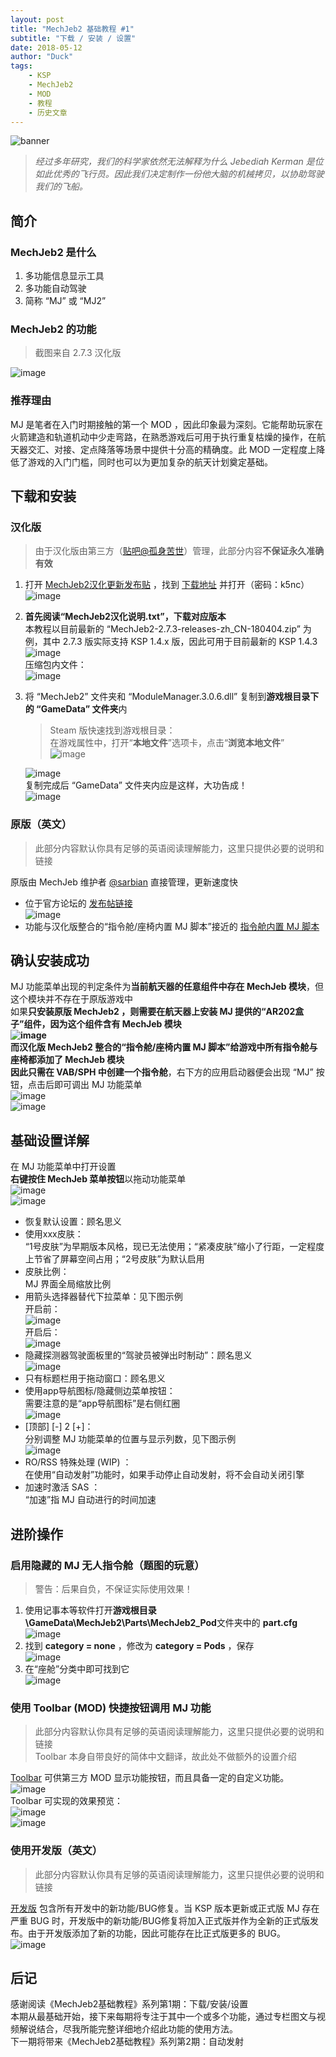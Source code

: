 ```yaml
---
layout: post
title: "MechJeb2 基础教程 #1"
subtitle: "下载 / 安装 / 设置"
date: 2018-05-12
author: "Duck"
tags:
    - KSP
    - MechJeb2
    - MOD
    - 教程
    - 历史文章
---
```


![banner](https://github.com/Duck1998/Duck1998.github.io/raw/deprecated/Assets/MechJeb2%E5%9F%BA%E7%A1%80%E6%95%99%E7%A8%8B%231/banner.jpg)  
> *经过多年研究，我们的科学家依然无法解释为什么 Jebediah Kerman 是位如此优秀的飞行员。因此我们决定制作一份他大脑的机械拷贝，以协助驾驶我们的飞船。*

## 简介
### MechJeb2 是什么
1. 多功能信息显示工具
2. 多功能自动驾驶
3. 简称 “MJ” 或 “MJ2”

### MechJeb2 的功能
> 截图来自 2.7.3 汉化版  

![image](https://github.com/Duck1998/Duck1998.github.io/raw/deprecated/Assets/MechJeb2%E5%9F%BA%E7%A1%80%E6%95%99%E7%A8%8B%231/01.jpg)
### 推荐理由
MJ 是笔者在入门时期接触的第一个 MOD ，因此印象最为深刻。它能帮助玩家在火箭建造和轨道机动中少走弯路，在熟悉游戏后可用于执行重复枯燥的操作，在航天器交汇、对接、定点降落等场景中提供十分高的精确度。此 MOD 一定程度上降低了游戏的入门门槛，同时也可以为更加复杂的航天计划奠定基础。

## 下载和安装
### 汉化版
> 由于汉化版由第三方（[贴吧@孤身苦世](http://tieba.baidu.com/home/main?un=%E5%AD%A4%E8%BA%AB%E8%8B%A6%E4%B8%96)）管理，此部分内容**不保证永久准确有效**

1. 打开 [MechJeb2汉化更新发布贴](https://tieba.baidu.com/p/5755515957) ，找到 [下载地址](http://pan.baidu.com/s/1sjHhgHB) 并打开（密码：k5nc）  
   ![image](https://github.com/Duck1998/Duck1998.github.io/raw/deprecated/Assets/MechJeb2%E5%9F%BA%E7%A1%80%E6%95%99%E7%A8%8B%231/02.png)
2. **首先阅读“MechJeb2汉化说明.txt”，下载对应版本**  
   本教程以目前最新的 “MechJeb2-2.7.3-releases-zh_CN-180404.zip” 为例，其中 2.7.3 版实际支持 KSP 1.4.x 版，因此可用于目前最新的 KSP 1.4.3  
   ![image](https://github.com/Duck1998/Duck1998.github.io/raw/deprecated/Assets/MechJeb2%E5%9F%BA%E7%A1%80%E6%95%99%E7%A8%8B%231/03.png)  
   压缩包内文件：  
   ![image](https://github.com/Duck1998/Duck1998.github.io/raw/deprecated/Assets/MechJeb2%E5%9F%BA%E7%A1%80%E6%95%99%E7%A8%8B%231/04.png)
3. 将 “MechJeb2” 文件夹和 “ModuleManager.3.0.6.dll” 复制到**游戏根目录下的 “GameData” 文件夹**内
   > Steam 版快速找到游戏根目录：  
     在游戏属性中，打开“**本地文件**”选项卡，点击“**浏览本地文件**”  
     ![image](https://github.com/Duck1998/Duck1998.github.io/raw/deprecated/Assets/%E5%A6%82%E4%BD%95%E5%9B%9E%E6%BB%9ASteam%E7%89%88KSP%E5%B9%B6%E4%BF%AE%E5%A4%8D%E5%AD%98%E6%A1%A3/05.PNG)  
 
    ![image](https://github.com/Duck1998/Duck1998.github.io/raw/deprecated/Assets/MechJeb2%E5%9F%BA%E7%A1%80%E6%95%99%E7%A8%8B%231/05.png)  
    复制完成后 “GameData” 文件夹内应是这样，大功告成！  
    ![image](https://github.com/Duck1998/Duck1998.github.io/raw/deprecated/Assets/MechJeb2%E5%9F%BA%E7%A1%80%E6%95%99%E7%A8%8B%231/06.png)

### 原版（英文）
> 此部分内容默认你具有足够的英语阅读理解能力，这里只提供必要的说明和链接  

原版由 MechJeb 维护者 [@sarbian](https://forum.kerbalspaceprogram.com/index.php?/profile/57146-sarbian/) 直接管理，更新速度快
- 位于官方论坛的 [发布帖链接](https://forum.kerbalspaceprogram.com/index.php?/topic/154834-d)  
  ![image](https://github.com/Duck1998/Duck1998.github.io/raw/deprecated/Assets/MechJeb2%E5%9F%BA%E7%A1%80%E6%95%99%E7%A8%8B%231/07.jpg)
- 功能与汉化版整合的“指令舱/座椅内置 MJ 脚本”接近的 [指令舱内置 MJ 脚本](https://forum.kerbalspaceprogram.com/index.php?/topic/88726-d)  

## 确认安装成功
MJ 功能菜单出现的判定条件为**当前航天器的任意组件中存在 MechJeb 模块**，但这个模块并不存在于原版游戏中  
如果**只安装原版 MechJeb2 **，则需要在航天器上安装 MJ 提供的“AR202盒子”组件，因为这个组件含有 MechJeb 模块  
![image](https://github.com/Duck1998/Duck1998.github.io/raw/deprecated/Assets/MechJeb2%E5%9F%BA%E7%A1%80%E6%95%99%E7%A8%8B%231/08.jpg)  
而汉化版 MechJeb2 整合的“指令舱/座椅内置 MJ 脚本”给游戏中所有指令舱与座椅都添加了 MechJeb 模块  
因此只需在 VAB/SPH 中**创建一个指令舱**，右下方的应用启动器便会出现 “MJ” 按钮，点击后即可调出 MJ 功能菜单  
![image](https://github.com/Duck1998/Duck1998.github.io/raw/deprecated/Assets/MechJeb2%E5%9F%BA%E7%A1%80%E6%95%99%E7%A8%8B%231/09.jpg)   
![image](https://github.com/Duck1998/Duck1998.github.io/raw/deprecated/Assets/MechJeb2%E5%9F%BA%E7%A1%80%E6%95%99%E7%A8%8B%231/10.jpg)

## 基础设置详解
在 MJ 功能菜单中打开设置  
**右键按住 MechJeb 菜单按钮**以拖动功能菜单  
![image](https://github.com/Duck1998/Duck1998.github.io/raw/deprecated/Assets/MechJeb2%E5%9F%BA%E7%A1%80%E6%95%99%E7%A8%8B%231/11.jpg)  
![image](https://github.com/Duck1998/Duck1998.github.io/raw/deprecated/Assets/MechJeb2%E5%9F%BA%E7%A1%80%E6%95%99%E7%A8%8B%231/12.jpg)  
- 恢复默认设置：顾名思义
- 使用xxx皮肤：  
  “1号皮肤”为早期版本风格，现已无法使用；“紧凑皮肤”缩小了行距，一定程度上节省了屏幕空间占用；“2号皮肤”为默认启用
- 皮肤比例：  
  MJ 界面全局缩放比例
- 用箭头选择器替代下拉菜单：见下图示例  
  开启前：  
  ![image](https://github.com/Duck1998/Duck1998.github.io/raw/deprecated/Assets/MechJeb2%E5%9F%BA%E7%A1%80%E6%95%99%E7%A8%8B%231/13.jpg)  
  开启后：  
  ![image](https://github.com/Duck1998/Duck1998.github.io/raw/deprecated/Assets/MechJeb2%E5%9F%BA%E7%A1%80%E6%95%99%E7%A8%8B%231/14.jpg)
- 隐藏探测器驾驶面板里的“驾驶员被弹出时制动”：顾名思义  
  ![image](https://github.com/Duck1998/Duck1998.github.io/raw/deprecated/Assets/MechJeb2%E5%9F%BA%E7%A1%80%E6%95%99%E7%A8%8B%231/15.jpg)
- 只有标题栏用于拖动窗口：顾名思义
- 使用app导航图标/隐藏侧边菜单按钮：  
  需要注意的是“app导航图标”是右侧红圈  
  ![image](https://github.com/Duck1998/Duck1998.github.io/raw/deprecated/Assets/MechJeb2%E5%9F%BA%E7%A1%80%E6%95%99%E7%A8%8B%231/16.jpg)
- [顶部] [-] 2 [+]：  
  分别调整 MJ 功能菜单的位置与显示列数，见下图示例  
  ![image](https://github.com/Duck1998/Duck1998.github.io/raw/deprecated/Assets/MechJeb2%E5%9F%BA%E7%A1%80%E6%95%99%E7%A8%8B%231/17.jpg)
- RO/RSS 特殊处理 (WIP) ：  
  在使用“自动发射”功能时，如果手动停止自动发射，将不会自动关闭引擎
- 加速时激活 SAS ：  
  “加速”指 MJ 自动进行的时间加速

## 进阶操作
### 启用隐藏的 MJ 无人指令舱（题图的玩意）
> 警告：后果自负，不保证实际使用效果！  

1. 使用记事本等软件打开**游戏根目录\GameData\MechJeb2\Parts\MechJeb2_Pod**文件夹中的 **part.cfg**  
   ![image](https://github.com/Duck1998/Duck1998.github.io/raw/deprecated/Assets/MechJeb2%E5%9F%BA%E7%A1%80%E6%95%99%E7%A8%8B%231/18.png)
2. 找到 **category = none** ，修改为 **category = Pods** ，保存  
   ![image](https://github.com/Duck1998/Duck1998.github.io/raw/deprecated/Assets/MechJeb2%E5%9F%BA%E7%A1%80%E6%95%99%E7%A8%8B%231/19.png)
3. 在“座舱”分类中即可找到它  
   ![image](https://github.com/Duck1998/Duck1998.github.io/raw/deprecated/Assets/MechJeb2%E5%9F%BA%E7%A1%80%E6%95%99%E7%A8%8B%231/20.jpg)

### 使用 Toolbar (MOD) 快捷按钮调用 MJ 功能
> 此部分内容默认你具有足够的英语阅读理解能力，这里只提供必要的说明和链接  
> Toolbar 本身自带良好的简体中文翻译，故此处不做额外的设置介绍

[Toolbar](https://forum.kerbalspaceprogram.com/index.php?/topic/161857-d) 可供第三方 MOD 显示功能按钮，而且具备一定的自定义功能。  
![image](https://github.com/Duck1998/Duck1998.github.io/raw/deprecated/Assets/MechJeb2%E5%9F%BA%E7%A1%80%E6%95%99%E7%A8%8B%231/21.jpg)  
Toolbar 可实现的效果预览：  
![image](https://github.com/Duck1998/Duck1998.github.io/raw/deprecated/Assets/MechJeb2%E5%9F%BA%E7%A1%80%E6%95%99%E7%A8%8B%231/22.jpg)  
![image](https://github.com/Duck1998/Duck1998.github.io/raw/deprecated/Assets/MechJeb2%E5%9F%BA%E7%A1%80%E6%95%99%E7%A8%8B%231/23.jpg)

### 使用开发版（英文）
> 此部分内容默认你具有足够的英语阅读理解能力，这里只提供必要的说明和链接  

[开发版](https://ksp.sarbian.com/jenkins/job/MechJeb2-Dev/) 包含所有开发中的新功能/BUG修复。当 KSP 版本更新或正式版 MJ 存在严重 BUG 时，开发版中的新功能/BUG修复将加入正式版并作为全新的正式版发布。由于开发版添加了新的功能，因此可能存在比正式版更多的 BUG。  
![image](https://github.com/Duck1998/Duck1998.github.io/raw/deprecated/Assets/MechJeb2%E5%9F%BA%E7%A1%80%E6%95%99%E7%A8%8B%231/24.jpg)

## 后记
感谢阅读《MechJeb2基础教程》系列第1期：下载/安装/设置  
本期从最基础开始，接下来每期将专注于其中一个或多个功能，通过专栏图文与视频解说结合，尽我所能完整详细地介绍此功能的使用方法。  
下一期将带来《MechJeb2基础教程》系列第2期：自动发射
